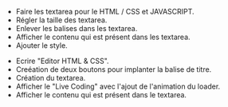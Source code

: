 


<!-- PARTIE 1 - TROIS TEXTAREA HTML / CSS / JAVASCRIPT  -->

- Faire les textarea pour le HTML / CSS et JAVASCRIPT.
- Régler la taille des textarea.
- Enlever les balises dans les textarea.
- Afficher le contenu qui est présent dans les textarea.
- Ajouter le style.



<!-- PARTIE 2 -->

- Ecrire "Editor HTML & CSS".
- Creéation de deux boutons pour implanter la balise de titre.
- Création du textarea.
- Afficher le "Live Coding" avec l'ajout de l'animation du loader.
- Afficher le contenu qui est présent dans le textarea.
